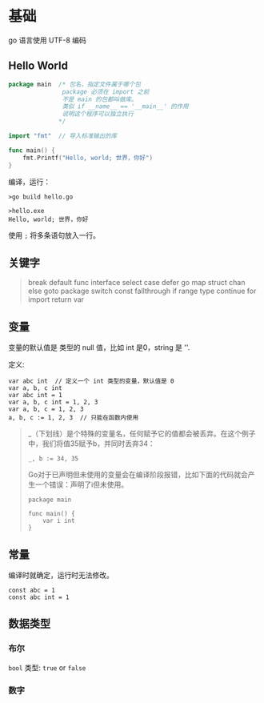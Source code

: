 # 基础

go 语言使用 UTF-8 编码


## Hello World

```go
package main  /* 包名，指定文件属于哪个包
               package 必须在 import 之前
               不是 main 的包都叫做库。
               类似 if __name__ == '__main__' 的作用
               说明这个程序可以独立执行
              */

import "fmt"  // 导入标准输出的库

func main() {
    fmt.Printf("Hello, world; 世界，你好")
}
```

编译，运行：

    >go build hello.go

    >hello.exe
    Hello, world; 世界，你好

使用 `;` 将多条语句放入一行。


## 关键字

> break    default      func    interface    select
> case     defer        go      map          struct
> chan     else         goto    package      switch
> const    fallthrough  if      range        type
> continue for          import  return       var


## 变量

变量的默认值是 类型的 null 值，比如 int 是0，string 是 ''.

定义:

    var abc int  // 定义一个 int 类型的变量，默认值是 0
    var a, b, c int
    var abc int = 1
    var a, b, c int = 1, 2, 3
    var a, b, c = 1, 2, 3
    a, b, c := 1, 2, 3  // 只能在函数内使用

> _（下划线）是个特殊的变量名，任何赋予它的值都会被丢弃。在这个例子中，我们将值35赋予b，并同时丢弃34：
> 
>     _, b := 34, 35
> 
> Go对于已声明但未使用的变量会在编译阶段报错，比如下面的代码就会产生一个错误：声明了i但未使用。
> 
>     package main
>     
>     func main() {
>         var i int
>     }
> 


## 常量

编译时就确定，运行时无法修改。

    const abc = 1
    const abc int = 1


## 数据类型

### 布尔

`bool` 类型: `true` or `false`

### 数字

